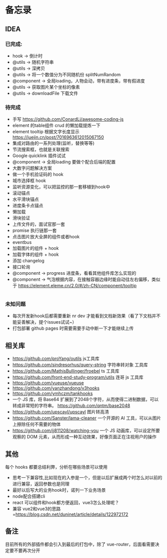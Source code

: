 # 备忘录

## IDEA
### 已完成:
+ hook -> 倒计时
+ @utils -> 随机字符串
+ @utils -> 深拷贝
+ @utils -> 将一个数值分为不同随机份 splitNumRandom
+ @component -> 全局loading，人物会动，带有进度条，带有假进度
+ @utils -> 获取图片某个坐标的像素
+ @utils -> downloadFile 下载文件

### 待完成
+ 手写 https://github.com/ConardLi/awesome-coding-js
+ element 的table组件 crud 的懒加载提炼一下
+ element tooltip 根据文字长度显示 https://juejin.cn/post/7016963612015067150
+ 集成对路由的一系列处理(监听，替换等等)
+ 节流搜索框，也就是关联搜索
+ Google quicklink 插件试试
+ @component -> 全局loading 要做个配合后端的配置
+ 大数字问题解决方案
+ 做一个手机验证码的 hook
+ 城市选择框 hook
+ 监听资源变化，可以把监控的那一套移植到hook中
+ 滚动锚点
+ 水平滑块锚点
+ 进度条卡点锚点
+ 懒加载
+ 滑块验证
+ 上传文件的，面试官那一套
+ promise 执行链那一套
+ 点击图片放大全屏的组件或者hook
+ eventbus
+ 加载图片的组件 + hook
+ 加载字体的组件 + hook
+ 添加 changelog
+ 接口轮询
+ @component -> progress 进度条，看看其他组件库怎么实现的
+ @component -> 气泡根据内容，在接触容器边缘时能自动往左右偏移，类似于 https://element.eleme.cn/2.0/#/zh-CN/component/tooltip
```
```

### 未知问题
+ 每次开发新hook后都需要重新 nr dev 才能看到文档新效果（看了下文档并不能妥善解决，提个issues试试~）
+ 打包部署 github pages 时需要需要手动中断一下才能继续上传


## 相关库
+ https://github.com/proYang/outils js工具库
+ https://github.com/sindresorhus/query-string 字符串转对象 工具库
+ https://github.com/MathisBullinger/froebel ts 工具库
+ https://github.com/front-end-study-program/utils 连哥 js 工具库
+ https://github.com/vueuse/vueuse
+ https://github.com/yanzhandong/v3hooks
+ https://github.com/ymhczm/tankhooks
+ 一个 JS 库，将 Base64 扩展到了2048个字符，从而使得二进制数据，可以转成非常短的字符串。
https://github.com/qntm/base2048
+ https://github.com/upscayl/upscayl 图片转高清
+ https://github.com/Sanster/lama-cleaner 一个开源的 AI 工具，可以从图片上擦除任何不需要的物体
+ https://github.com/jj811208/watching-you 一个 JS 动画库，可以设定所要观察的 DOM 元素，从而形成一种互动效果，好像页面正在注视用户的操作

## 其他
每个 hooks 都要总结利弊，分析在哪些场景可以使用

+ 思考一下兼容性,比如现在的入参是一个，但是以后扩展成两个时怎么对以前的进行兼容，返回参数也是同理
+ 最好以后写大的业务hook时，诺列一下业务场景
+ node配合搭建cli
+ react 可以组件和hook都方便返回，vue3怎么处理呢？
+ 兼容 vue2和vue3的思路=https://blog.csdn.net/duninet/article/details/122972172

## 备注
目前所有的外部插件都会引入到最后的打包中，除了 vue-router，后面看需要决定要不要再次分开